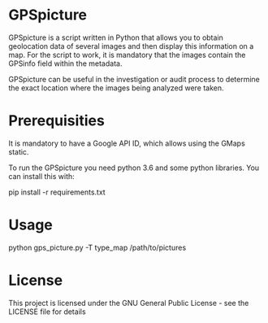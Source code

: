 # GPSpicture

GPSpicture is a script written in Python that allows you to obtain geolocation data of several images and then display this information on a map. For the script to work, it is mandatory that the images contain the GPSinfo field within the metadata.

GPSpicture can be useful in the investigation or audit process to determine the exact location where the images being analyzed were taken.


# Prerequisities

It is mandatory to have a Google API ID, which allows using the GMaps static.

To run the GPSpicture you need python 3.6 and some python libraries. You can install this with:

pip install -r requirements.txt

# Usage

python gps_picture.py -T type_map /path/to/pictures
  
  
#  License
This project is licensed under the GNU General Public License - see the LICENSE file for details

